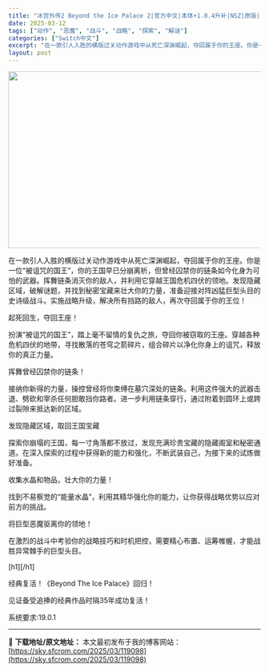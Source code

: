 ```yaml
---
title: "冰宫外传2 Beyond the Ice Palace 2|官方中文|本体+1.0.4升补|NSZ|原版|"
date: 2025-03-12
tags: ["动作", "恶魔", "战斗", "战略", "探索", "解谜"]
categories: ["Switch中文"]
excerpt: "在一款引人入胜的横版过关动作游戏中从死亡深渊崛起，夺回属于你的王座。你是一位“被诅咒的国王”，你的王国早已分崩离析，但曾经囚禁你的链条如今化身为可怕的武器。挥舞链条消灭你的敌人，并利用它穿越王国危机四伏的领地。发现隐藏区域，破解谜题，并找到秘密宝藏来壮大你的力量，准备迎接对阵凶猛巨型头目的史诗级战斗&hellip;"
layout: post
---
```


<img class="aligncenter size-full wp-image-119087" src="https://sky.sfcrom.com/wp-content/uploads/2025/03/2025031215234878.webp" alt="" width="616" height="353" />

在一款引人入胜的横版过关动作游戏中从死亡深渊崛起，夺回属于你的王座。你是一位“被诅咒的国王”，你的王国早已分崩离析，但曾经囚禁你的链条如今化身为可怕的武器。挥舞链条消灭你的敌人，并利用它穿越王国危机四伏的领地。发现隐藏区域，破解谜题，并找到秘密宝藏来壮大你的力量，准备迎接对阵凶猛巨型头目的史诗级战斗。实施战略升级，解决所有挡路的敌人，再次夺回属于你的王位！

起死回生，夺回王座！

扮演“被诅咒的国王”，踏上毫不留情的复仇之旅，夺回你被窃取的王座。穿越各种危机四伏的地带，寻找散落的苍穹之箭碎片，组合碎片以净化你身上的诅咒，释放你的真正力量。

挥舞曾经囚禁你的链条！

接纳你新得的力量，操控曾经将你束缚在墓穴深处的链条。利用这件强大的武器击退、劈砍和宰杀任何胆敢挡你路者。进一步利用链条穿行，通过附着到圆环上或跨过裂隙来抵达新的区域。

发现隐藏区域，取回王国宝藏

探索你崩塌的王国，每一寸角落都不放过，发现充满珍贵宝藏的隐藏阁室和秘密通道。在深入探索的过程中获得新的能力和强化，不断武装自己，为接下来的试炼做好准备。

收集水晶和物品，壮大你的力量！

找到不易察觉的“能量水晶”，利用其精华强化你的能力，让你获得战略优势以应对前方的挑战。

将巨型恶魔驱离你的领地！

在激烈的战斗中考验你的战略技巧和时机把控，需要精心布置、运筹帷幄，才能战胜异常棘手的巨型头目。

[h1][/h1]

经典复活！《Beyond The Ice Palace》回归！

见证备受追捧的经典作品时隔35年成功复活！

系统要求:19.0.1

---
📖 **下载地址/原文地址：** 本文最初发布于我的博客网站：[https://sky.sfcrom.com/2025/03/119098](https://sky.sfcrom.com/2025/03/119098)
